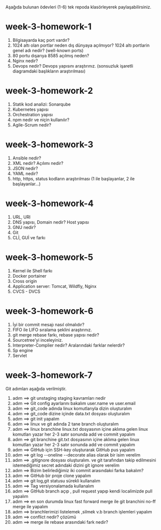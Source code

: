 Aşağıda bulunan ödevleri (1-6) tek repoda klasörleyerek paylaşabilirsiniz. 

# week-3-homework-1

1. Bilgisayarda kaç port vardır?  
2. 1024 altı olan portlar neden dış dünyaya açılmıyor? 1024 altı portlarin genel adı nedir? (well-known ports)
3. 80 portu dışarıya 8585 açılmış neden? 
4. Nginx nedir? 
5. Devops nedir? Devops yapısını araştırınız. (sonsuzluk işaretli diagramdaki başlıkların araştırılması) 


# week-3-homework-2

1. Statik kod analizi: Sonarqube 
2. Kubernetes yapısı
3. Orchestration yapısı
4. npm nedir ve niçin kullanılır? 
5. Agile-Scrum nedir? 


# week-3-homework-3

1. Ansible nedir?  
2. XML nedir? Açılımı nedir? 
3. JSON nedir?
4. YAML nedir?
5. http, https, status kodların araştırılması (1 ile başlayanlar, 2 ile başlayanlar...) 


# week-3-homework-4

1. URL, URI 
2. DNS yapısı, Domain nedir? Host yapısı
3. GNU nedir? 
4. Git  
5. CLİ, GUİ ve farkı 


# week-3-homework-5

1. Kernel ile Shell farkı
2. Docker portainer 
3. Cross origin  
4. Application server: Tomcat, Wildfly, Nginx 
5. CVCS - DVCS 


# week-3-homework-6

1. İyi bir commit mesajı nasıl olmalıdır?
2. FIFO ile LIFO sıralama şeklini araştırınız. 
3. git merge rebase farkı, rebase yapısı nedir? 
4. Sourcetree'yi inceleyiniz.
5. Interpreter-Complier nedir? Aralarındaki farklar nelerdir?
6. Sp engine
7. Servlet




# week-3-homework-7

Git adımları aşağıda verilmiştir.
1. adım ==> git unstaging staging kavramları nedir 
2. adım ==> Git config ayarlarını bakalım user.name ve user.email
3. adım ==> git_code adında linux  komutlarıyla dizin oluşturalım
4. adım ==> git_code dizine içinde data.txt dosyası oluşturalım 
5. adım ==> git init yapalım
6. adım ==> linux ve git adında 2 tane branch oluşturalım
7. adım ==> linux branchine linux.txt dosyasının içine aklıma gelen linux komutları yazar her 2-3 satır sonunda add ve commit yapalım
8. adım ==> git branchine git.txt dosyasının içine aklıma gelen linux komutları yazar her 2-3 satır sonunda add ve commit yapalım
9. adım ==> GitHub için SSH-key oluşturarak GitHub pus yapalım
10. adım ==> git log --oneline --decorate  alias olarak bir isim verelim
11. adım ==> .gitignore dosyası oluşturalım.  ve git tarafından takip edilmesini istemediğimiz secret adındaki dizini git ignore verelim
12. adım ==> Bizim belirlediğimiz iki commit arasındakıi farka bakalım? 
13. adım ==> GitHub bir proje clone yapalım
14. adım ==> git log,git statusu sürekli kullanalım
15. adım ==> Tag versiyonalamada kullanalım
16. adım ==> GitHub branch açıp , pull request yapıp kendi localimizde pull yapalım
17. adım ==> en son durumda linux fast forward merge ile git branchini no-ff merge ile yapalım
18. adım ==> branchlerimizi listelemek ,silmek v.b branch işlemleri yapalım
19. adım ==> conflict nedir? çözümü
20. adım ==> merge ile rebase arasındaki fark nedir?

